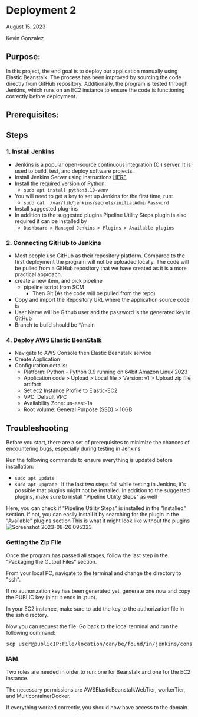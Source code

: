 #  Deployment 2
August 15. 2023

Kevin Gonzalez

## Purpose:

In this project, the end goal is to deploy our application manually using Elastic Beanstalk. The process has been improved by sourcing the code directly from GitHub repository. Additionally, the program is tested through Jenkins, which runs on an EC2 instance to ensure the code is functioning correctly before deployment.

## Prerequisites:


## Steps

### 1. Install Jenkins
- Jenkins is a popular open-source continuous integration (CI) server. It is used to build, test, and deploy software projects.
- Install Jenkins Server using instructions [HERE](https://pkg.jenkins.io/debian/)
- Install the required version of Python:
     - `sudo apt install python3.10-venv`
- You will need to get a key to set up Jenkins for the first time, run:
     -  `sudo cat  /var/lib/jenkins/secrets/initialAdminPassword`
- Install suggested plug-ins
- In addition to the suggested plugins Pipeline Utility Steps plugin is also required it can be installed by
  -  `Dashboard > Managed Jenkins > Plugins > Available plugins`

### 2. Connecting GitHub to Jenkins 

- Most people use GitHub as their repository platform. Compared to the first deployment the program will not be uploaded locally. The code will be pulled from a GitHub repository that we have created as it is a more practical approach.
- create a new item, and pick pipeline
  - pipeline script from SCM
      - Then Git (As the code will be pulled from the repo)
- Copy and import the Repository URL where the application source code is
- User Name will be Github user and the password is the generated key in GitHub
- Branch to build should be */main

### 4. Deploy AWS Elastic BeanStalk

- Navigate to AWS Console then Elastic Beanstalk service
- Create Application
- Configuration details:
     - Platform: Python - Python 3.9 running on 64bit Amazon Linux 2023
     - Application code > Upload > Local file > Version: v1 > Upload zip file artifact
     - Set ec2 Instance Profile to Elastic-EC2
     - VPC: Default VPC
     - Availability Zone: us-east-1a
     - Root volume: General Purpose (SSD) > 10GB
## Troubleshooting 
Before you start, there are a set of prerequisites to minimize the chances of encountering bugs, especially during testing in Jenkins:</p>
Run the following commands to ensure everything is updated before installation:
  - `sudo apt update `
  -  `sudo apt upgrade `
If the last two steps fail while testing in Jenkins, it's possible that plugins might not be installed. In addition to the suggested plugins, make sure to install "Pipeline Utility Steps" as well

Here, you can check if "Pipeline Utility Steps" is installed in the "Installed" section. If not, you can easily install it by searching for the plugin in the "Available" plugins section
This is what it might look like without the plugins
![Screenshot 2023-08-26 095323](https://github.com/kevingonzalez7997/Deploy_2/assets/59447523/fbe29937-8e02-457f-b093-1569eabce07d)

<h3>Getting the Zip File</h3>

<p>Once the program has passed all stages, follow the last step in the “Packaging the Output Files” section.</p>

<p>From your local PC, navigate to the terminal and change the directory to "ssh".</p>

<p>If no authorization key has been generated yet, generate one now and copy the PUBLIC key (hint: it ends in .pub).</p>

<p>In your EC2 instance, make sure to add the key to the authorization file in the ssh directory.</p>

<p>Now you can request the file. Go back to the local terminal and run the following command:</p>

<pre>
scp user@publicIP:File/location/can/be/found/in/jenkins/console/ /path/on/local/terminal/
</pre>

<h3>IAM</h3>

<p>Two roles are needed in order to run: one for Beanstalk and one for the EC2 instance.</p>

<p>The necessary permissions are AWSElasticBeanstalkWebTier, workerTier, and MulticontainerDocker.</p>

<p>If everything worked correctly, you should now have access to the domain.</p>
